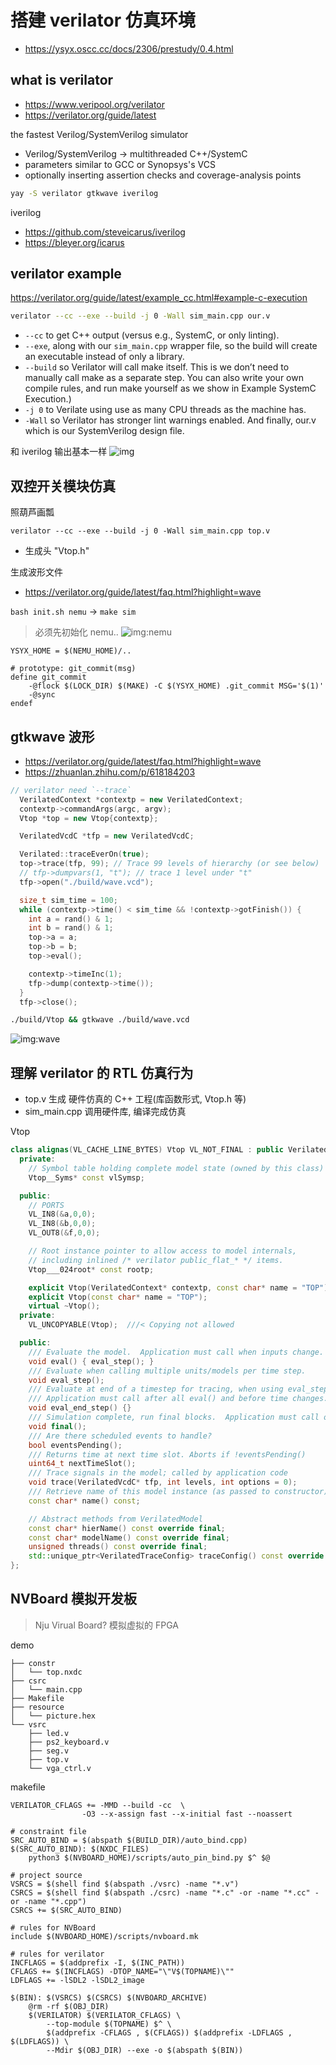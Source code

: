 # 搭建 verilator 仿真环境
- <https://ysyx.oscc.cc/docs/2306/prestudy/0.4.html>

## what is verilator
- <https://www.veripool.org/verilator>
- <https://verilator.org/guide/latest>

the fastest Verilog/SystemVerilog simulator
- Verilog/SystemVerilog -> multithreaded C++/SystemC
- parameters similar to GCC or Synopsys's VCS
- optionally inserting assertion checks and coverage-analysis points
```sh
yay -S verilator gtkwave iverilog
```

iverilog
- <https://github.com/steveicarus/iverilog>
- <https://bleyer.org/icarus>

## verilator example

<https://verilator.org/guide/latest/example_cc.html#example-c-execution>

```sh
verilator --cc --exe --build -j 0 -Wall sim_main.cpp our.v
```
- `--cc` to get C++ output (versus e.g., SystemC, or only linting).
- `--exe`, along with our `sim_main.cpp` wrapper file, so the build will create an executable instead of only a library.
- `--build` so Verilator will call make itself. This is we don’t need to manually call make as a separate step. You can also write your own compile rules, and run make yourself as we show in Example SystemC Execution.)
- `-j 0` to Verilate using use as many CPU threads as the machine has.
- `-Wall` so Verilator has stronger lint warnings enabled.
And finally, our.v which is our SystemVerilog design file.

和 iverilog 输出基本一样
![img](https://i.imgur.com/zZ9m5b9.png)

##  双控开关模块仿真

照葫芦画瓢
```
verilator --cc --exe --build -j 0 -Wall sim_main.cpp top.v
```
- 生成头 "Vtop.h"


生成波形文件
- <https://verilator.org/guide/latest/faq.html?highlight=wave>

`bash init.sh nemu` -> `make sim`
> 必须先初始化 nemu..
![img:nemu](https://i.imgur.com/l1puBw1.png)
```make
YSYX_HOME = $(NEMU_HOME)/..

# prototype: git_commit(msg)
define git_commit
    -@flock $(LOCK_DIR) $(MAKE) -C $(YSYX_HOME) .git_commit MSG='$(1)'
    -@sync
endef
```

## gtkwave 波形
- <https://verilator.org/guide/latest/faq.html?highlight=wave>
- <https://zhuanlan.zhihu.com/p/618184203>

```cc
// verilator need `--trace`
  VerilatedContext *contextp = new VerilatedContext;
  contextp->commandArgs(argc, argv);
  Vtop *top = new Vtop{contextp};

  VerilatedVcdC *tfp = new VerilatedVcdC;

  Verilated::traceEverOn(true);
  top->trace(tfp, 99); // Trace 99 levels of hierarchy (or see below)
  // tfp->dumpvars(1, "t"); // trace 1 level under "t"
  tfp->open("./build/wave.vcd");

  size_t sim_time = 100;
  while (contextp->time() < sim_time && !contextp->gotFinish()) {
    int a = rand() & 1;
    int b = rand() & 1;
    top->a = a;
    top->b = b;
    top->eval();

    contextp->timeInc(1);
    tfp->dump(contextp->time());
  }
  tfp->close();
```

```sh
./build/Vtop && gtkwave ./build/wave.vcd
```
![img:wave](https://i.imgur.com/vfoy7L9.png)

## 理解 verilator 的 RTL 仿真行为

- top.v 生成 硬件仿真的 C++ 工程(库函数形式, Vtop.h 等)
- sim_main.cpp 调用硬件库, 编译完成仿真

Vtop
```cc
class alignas(VL_CACHE_LINE_BYTES) Vtop VL_NOT_FINAL : public VerilatedModel {
  private:
    // Symbol table holding complete model state (owned by this class)
    Vtop__Syms* const vlSymsp;

  public:
    // PORTS
    VL_IN8(&a,0,0);
    VL_IN8(&b,0,0);
    VL_OUT8(&f,0,0);

    // Root instance pointer to allow access to model internals,
    // including inlined /* verilator public_flat_* */ items.
    Vtop___024root* const rootp;

    explicit Vtop(VerilatedContext* contextp, const char* name = "TOP");
    explicit Vtop(const char* name = "TOP");
    virtual ~Vtop();
  private:
    VL_UNCOPYABLE(Vtop);  ///< Copying not allowed

  public:
    /// Evaluate the model.  Application must call when inputs change.
    void eval() { eval_step(); }
    /// Evaluate when calling multiple units/models per time step.
    void eval_step();
    /// Evaluate at end of a timestep for tracing, when using eval_step().
    /// Application must call after all eval() and before time changes.
    void eval_end_step() {}
    /// Simulation complete, run final blocks.  Application must call on completion.
    void final();
    /// Are there scheduled events to handle?
    bool eventsPending();
    /// Returns time at next time slot. Aborts if !eventsPending()
    uint64_t nextTimeSlot();
    /// Trace signals in the model; called by application code
    void trace(VerilatedVcdC* tfp, int levels, int options = 0);
    /// Retrieve name of this model instance (as passed to constructor).
    const char* name() const;

    // Abstract methods from VerilatedModel
    const char* hierName() const override final;
    const char* modelName() const override final;
    unsigned threads() const override final;
    std::unique_ptr<VerilatedTraceConfig> traceConfig() const override final;
};
```

## NVBoard 模拟开发板
> Nju Virual Board? 模拟虚拟的 FPGA

demo
```
├── constr
│   └── top.nxdc
├── csrc
│   └── main.cpp
├── Makefile
├── resource
│   └── picture.hex
└── vsrc
    ├── led.v
    ├── ps2_keyboard.v
    ├── seg.v
    ├── top.v
    └── vga_ctrl.v
```

makefile
```make
VERILATOR_CFLAGS += -MMD --build -cc  \
				-O3 --x-assign fast --x-initial fast --noassert

# constraint file
SRC_AUTO_BIND = $(abspath $(BUILD_DIR)/auto_bind.cpp)
$(SRC_AUTO_BIND): $(NXDC_FILES)
	python3 $(NVBOARD_HOME)/scripts/auto_pin_bind.py $^ $@

# project source
VSRCS = $(shell find $(abspath ./vsrc) -name "*.v")
CSRCS = $(shell find $(abspath ./csrc) -name "*.c" -or -name "*.cc" -or -name "*.cpp")
CSRCS += $(SRC_AUTO_BIND)

# rules for NVBoard
include $(NVBOARD_HOME)/scripts/nvboard.mk

# rules for verilator
INCFLAGS = $(addprefix -I, $(INC_PATH))
CFLAGS += $(INCFLAGS) -DTOP_NAME="\"V$(TOPNAME)\""
LDFLAGS += -lSDL2 -lSDL2_image

$(BIN): $(VSRCS) $(CSRCS) $(NVBOARD_ARCHIVE)
	@rm -rf $(OBJ_DIR)
	$(VERILATOR) $(VERILATOR_CFLAGS) \
		--top-module $(TOPNAME) $^ \
		$(addprefix -CFLAGS , $(CFLAGS)) $(addprefix -LDFLAGS , $(LDFLAGS)) \
		--Mdir $(OBJ_DIR) --exe -o $(abspath $(BIN))
```

## 
